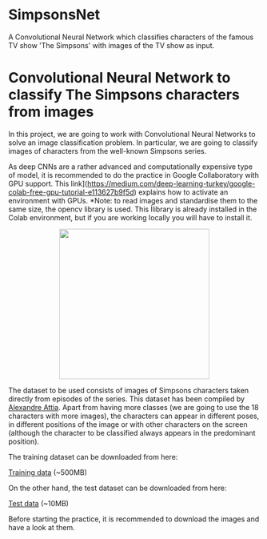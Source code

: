 # SimpsonsNet
A Convolutional Neural Network which classifies characters of the famous TV show 'The Simpsons' with images of the TV show as input.

# Convolutional Neural Network to classify The Simpsons characters from images

In this project, we are going to work with Convolutional Neural Networks to solve an image classification problem. In particular, we are going to classify images of characters from the well-known Simpsons series.

As deep CNNs are a rather advanced and computationally expensive type of model, it is recommended to do the practice in Google Collaboratory with GPU support. This link](https://medium.com/deep-learning-turkey/google-colab-free-gpu-tutorial-e113627b9f5d) explains how to activate an environment with GPUs. *Note: to read images and standardise them to the same size, the opencv library is used. This ĺlibrary is already installed in the Colab environment, but if you are working locally you will have to install it.

<center><img src="https://i.imgur.com/RGanwK4.gif" style="text-align: centre" height="300px"></center>

The dataset to be used consists of images of Simpsons characters taken directly from episodes of the series. This dataset has been compiled by [Alexandre Attia](http://www.alexattia.fr/). Apart from having more classes (we are going to use the 18 characters with more images), the characters can appear in different poses, in different positions of the image or with other characters on the screen (although the character to be classified always appears in the predominant position).

The training dataset can be downloaded from here:

[Training data](https://onedrive.live.com/download?cid=C506CF0A4F373B0F&resid=C506CF0A4F373B0F%219337&authkey=AMzI92bJPx8Sd60) (~500MB)

On the other hand, the test dataset can be downloaded from here:

[Test data](https://onedrive.live.com/download?cid=C506CF0A4F373B0F&resid=C506CF0A4F373B0F%219341&authkey=ANnjK3Uq1FhuAe8) (~10MB)

Before starting the practice, it is recommended to download the images and have a look at them.
